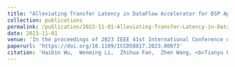 ```yaml
---
title: "Alleviating Transfer Latency in DataFlow Accelerator for DSP Applications"
collection: publications
permalink: /publication/2023-11-01-Alleviating-Transfer-Latency-in-DataFlow-Accelerator-for-DSP-Applications
date: 2023-11-01
venue: 'In the proceedings of 2023 IEEE 41st International Conference on Computer Design (ICCD)'
paperurl: 'https://doi.org/10.1109/ICCD58817.2023.00073'
citation: 'Haibin Wu,  Wenming Li,  Zhihua Fan,  Zhen Wang, <b>Tianyu Liu</b>,  Junying Huang,  Shengzhong Tang,  Yanhuan Liu,  Kunming Zhang,  Xiaochun Ye,  Dongrui Fan, &quot;Alleviating Transfer Latency in DataFlow Accelerator for DSP Applications.&quot; In the proceedings of 2023 IEEE 41st International Conference on Computer Design (ICCD), 2023.'
---
```


